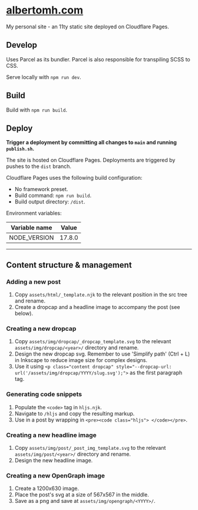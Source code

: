 # <a href="https://www.albertomh.com" target="_blank">albertomh.com</a>

My personal site - an 11ty static site deployed on Cloudflare Pages.


## Develop
Uses Parcel as its bundler. Parcel is also responsible for transpiling SCSS to CSS.

Serve locally with `npm run dev`.


## Build
Build with `npm run build`.


## Deploy

**Trigger a deployment by committing all changes to `main` and running `publish.sh`.**  

The site is hosted on Cloudflare Pages. Deployments are triggered by pushes to the `dist` branch.  

Cloudflare Pages uses the following build configuration:  
- No framework preset.  
- Build command: `npm run build`.  
- Build output directory: `/dist`.  

Environment variables:  

| Variable name | Value       |
| ------------- | ----------- |
| NODE_VERSION  | 17.8.0      |


---

## Content structure & management

### Adding a new post
1. Copy `assets/html/_template.njk` to the relevant position in the src tree and rename.
2. Create a dropcap and a headline image to accompany the post (see below).

### Creating a new dropcap
1. Copy `assets/img/dropcap/_dropcap_template.svg` to the relevant 
`assets/img/dropcap/<year>/` directory and rename.
2. Design the new dropcap svg. Remember to use 'Simplify path' (Ctrl + L) in Inkscape to reduce image size for complex designs.
3. Use it using `<p class="content dropcap" style="--dropcap-url: url('/assets/img/dropcap/YYYY/slug.svg');">` as the first paragraph tag. 

### Generating code snippets
1. Populate the `<code>` tag in `hljs.njk`.
2. Navigate to `/hljs` and copy the resulting markup.
3. Use in a post by wrapping in `<pre><code class="hljs"> </code></pre>`.

### Creating a new headline image
1. Copy `assets/img/post/_post_img_template.svg` to the relevant 
`assets/img/post/<year>/` directory and rename.
2. Design the new headline image.

### Creating a new OpenGraph image
1. Create a 1200x630 image.
2. Place the post's svg at a size of 567x567 in the middle.
3. Save as a png and save at `assets/img/opengraph/<YYYY>/`.
